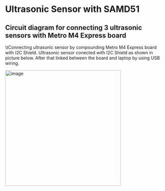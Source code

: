 # Ultrasonic Sensor with SAMD51
## Circuit diagram for connecting 3 ultrasonic sensors with Metro M4 Express board
\tConnecting ultrasonic sensor by compounding Metro M4 Express board with I2C Shield. Ultrasonic sensor conected with I2C Shield as shown in picture below. After that linked between the board and laptop by using USB wiring.

<img width="371" alt="image" src="https://user-images.githubusercontent.com/40823576/179183335-e71ef158-c25d-4cd7-b65e-abf522e577d1.png">



